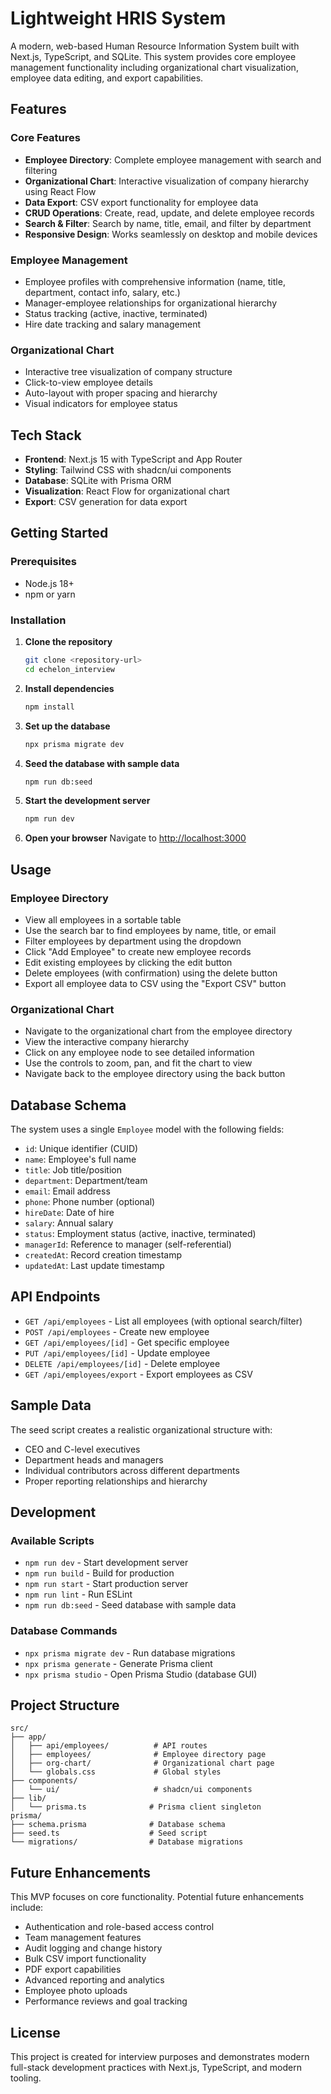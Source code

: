 # Lightweight HRIS System

A modern, web-based Human Resource Information System built with Next.js, TypeScript, and SQLite. This system provides core employee management functionality including organizational chart visualization, employee data editing, and export capabilities.

## Features

### Core Features
- **Employee Directory**: Complete employee management with search and filtering
- **Organizational Chart**: Interactive visualization of company hierarchy using React Flow
- **Data Export**: CSV export functionality for employee data
- **CRUD Operations**: Create, read, update, and delete employee records
- **Search & Filter**: Search by name, title, email, and filter by department
- **Responsive Design**: Works seamlessly on desktop and mobile devices

### Employee Management
- Employee profiles with comprehensive information (name, title, department, contact info, salary, etc.)
- Manager-employee relationships for organizational hierarchy
- Status tracking (active, inactive, terminated)
- Hire date tracking and salary management

### Organizational Chart
- Interactive tree visualization of company structure
- Click-to-view employee details
- Auto-layout with proper spacing and hierarchy
- Visual indicators for employee status

## Tech Stack

- **Frontend**: Next.js 15 with TypeScript and App Router
- **Styling**: Tailwind CSS with shadcn/ui components
- **Database**: SQLite with Prisma ORM
- **Visualization**: React Flow for organizational chart
- **Export**: CSV generation for data export

## Getting Started

### Prerequisites
- Node.js 18+ 
- npm or yarn

### Installation

1. **Clone the repository**
   ```bash
   git clone <repository-url>
   cd echelon_interview
   ```

2. **Install dependencies**
   ```bash
   npm install
   ```

3. **Set up the database**
   ```bash
   npx prisma migrate dev
   ```

4. **Seed the database with sample data**
   ```bash
   npm run db:seed
   ```

5. **Start the development server**
   ```bash
   npm run dev
   ```

6. **Open your browser**
   Navigate to [http://localhost:3000](http://localhost:3000)

## Usage

### Employee Directory
- View all employees in a sortable table
- Use the search bar to find employees by name, title, or email
- Filter employees by department using the dropdown
- Click "Add Employee" to create new employee records
- Edit existing employees by clicking the edit button
- Delete employees (with confirmation) using the delete button
- Export all employee data to CSV using the "Export CSV" button

### Organizational Chart
- Navigate to the organizational chart from the employee directory
- View the interactive company hierarchy
- Click on any employee node to see detailed information
- Use the controls to zoom, pan, and fit the chart to view
- Navigate back to the employee directory using the back button

## Database Schema

The system uses a single `Employee` model with the following fields:

- `id`: Unique identifier (CUID)
- `name`: Employee's full name
- `title`: Job title/position
- `department`: Department/team
- `email`: Email address
- `phone`: Phone number (optional)
- `hireDate`: Date of hire
- `salary`: Annual salary
- `status`: Employment status (active, inactive, terminated)
- `managerId`: Reference to manager (self-referential)
- `createdAt`: Record creation timestamp
- `updatedAt`: Last update timestamp

## API Endpoints

- `GET /api/employees` - List all employees (with optional search/filter)
- `POST /api/employees` - Create new employee
- `GET /api/employees/[id]` - Get specific employee
- `PUT /api/employees/[id]` - Update employee
- `DELETE /api/employees/[id]` - Delete employee
- `GET /api/employees/export` - Export employees as CSV

## Sample Data

The seed script creates a realistic organizational structure with:
- CEO and C-level executives
- Department heads and managers
- Individual contributors across different departments
- Proper reporting relationships and hierarchy

## Development

### Available Scripts

- `npm run dev` - Start development server
- `npm run build` - Build for production
- `npm run start` - Start production server
- `npm run lint` - Run ESLint
- `npm run db:seed` - Seed database with sample data

### Database Commands

- `npx prisma migrate dev` - Run database migrations
- `npx prisma generate` - Generate Prisma client
- `npx prisma studio` - Open Prisma Studio (database GUI)

## Project Structure

```
src/
├── app/
│   ├── api/employees/          # API routes
│   ├── employees/              # Employee directory page
│   ├── org-chart/              # Organizational chart page
│   └── globals.css             # Global styles
├── components/
│   └── ui/                     # shadcn/ui components
├── lib/
│   └── prisma.ts              # Prisma client singleton
prisma/
├── schema.prisma              # Database schema
├── seed.ts                    # Seed script
└── migrations/                # Database migrations
```

## Future Enhancements

This MVP focuses on core functionality. Potential future enhancements include:

- Authentication and role-based access control
- Team management features
- Audit logging and change history
- Bulk CSV import functionality
- PDF export capabilities
- Advanced reporting and analytics
- Employee photo uploads
- Performance reviews and goal tracking

## License

This project is created for interview purposes and demonstrates modern full-stack development practices with Next.js, TypeScript, and modern tooling.